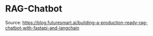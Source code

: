 # RAG-Chatbot

Source:
https://blog.futuresmart.ai/building-a-production-ready-rag-chatbot-with-fastapi-and-langchain
